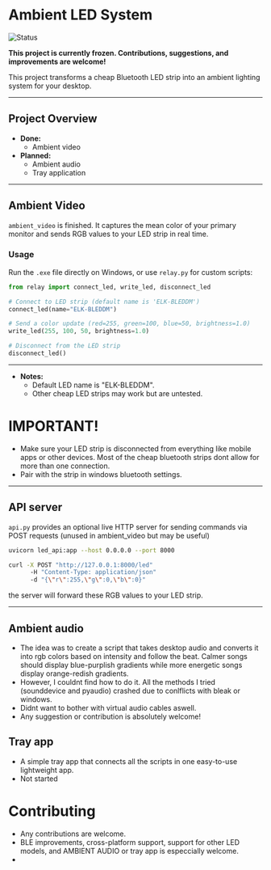 # Ambient LED System

![Status](https://img.shields.io/badge/status-frozen-lightgrey)  

**This project is currently frozen. Contributions, suggestions, and improvements are welcome!**

This project transforms a cheap Bluetooth LED strip into an ambient lighting system for your desktop.

---

## Project Overview

- **Done:**  
  - Ambient video  
- **Planned:**  
  - Ambient audio  
  - Tray application  

---

## Ambient Video

`ambient_video` is finished. It captures the mean color of your primary monitor and sends RGB values to your LED strip in real time.

### Usage

Run the `.exe` file directly on Windows, or use `relay.py` for custom scripts:

```python
from relay import connect_led, write_led, disconnect_led

# Connect to LED strip (default name is 'ELK-BLEDDM')
connect_led(name="ELK-BLEDDM")

# Send a color update (red=255, green=100, blue=50, brightness=1.0)
write_led(255, 100, 50, brightness=1.0)

# Disconnect from the LED strip
disconnect_led()
```

---

- **Notes:**
  - Default LED name is "ELK-BLEDDM".
  - Other cheap LED strips may work but are untested.
    
# IMPORTANT!
  - Make sure your LED strip is disconnected from everything like mobile apps or other devices. Most of the cheap bluetooth strips dont allow
    for more than one connection.
  - Pair with the strip in windows bluetooth settings.
---

## API server
`api.py` provides an optional live HTTP server for sending commands via POST requests (unused in ambient_video but may be useful)

```bash
uvicorn led_api:app --host 0.0.0.0 --port 8000

curl -X POST "http://127.0.0.1:8000/led"
      -H "Content-Type: application/json"
      -d "{\"r\":255,\"g\":0,\"b\":0}"
```

the server will forward these RGB values to your LED strip.

---

## Ambient audio
  - The idea was to create a script that takes desktop audio and converts it into rgb colors based on intensity and follow the beat. Calmer songs
    should display blue-purplish gradients while more energetic songs display orange-redish gradients.
  - However, I couldnt find how to do it. All the methods I tried (sounddevice and pyaudio) crashed due to conlflicts with bleak or windows.
  - Didnt want to bother with virtual audio cables aswell.
  - Any suggestion or contribution is absolutely welcome!

## Tray app
  - A simple tray app that connects all the scripts in one easy-to-use lightweight app.
  - Not started

# Contributing
  - Any contributions are welcome.
  - BLE improvements, cross-platform support, support for other LED models, and AMBIENT AUDIO or tray app is especcially welcome.
  - 
